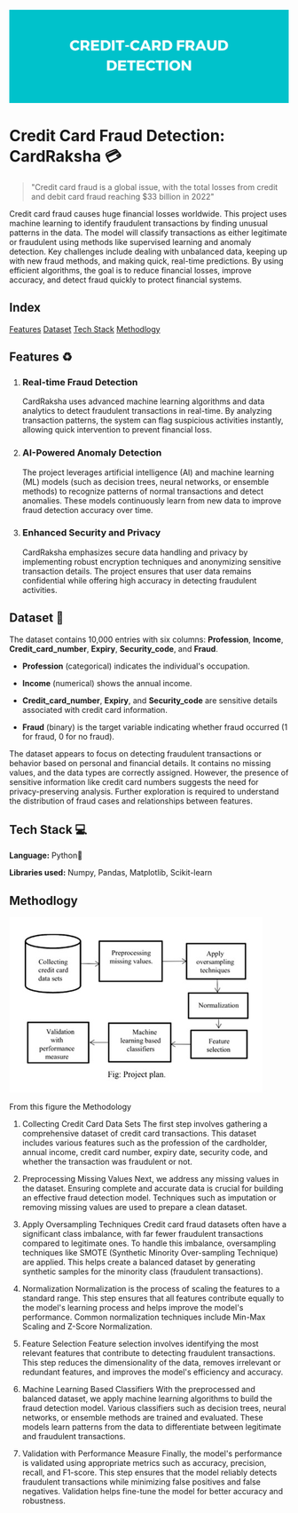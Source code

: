 ![Logo](https://github.com/mmahesh09/Credit-Card-Fraud-Detection/blob/3a0260e1b2123ca4b70b704110e74eb0744ad259/Credit-Card%20fraud%20detection.png)

# Credit Card Fraud Detection: CardRaksha 💳


> "Credit card fraud is a global issue, with the total losses from credit and debit card fraud reaching $33 billion in 2022"

Credit card fraud causes huge financial losses worldwide. This project uses machine learning to identify fraudulent transactions by finding unusual patterns in the data. The model will classify transactions as either legitimate or fraudulent using methods like supervised learning and anomaly detection. Key challenges include dealing with unbalanced data, keeping up with new fraud methods, and making quick, real-time predictions. By using efficient algorithms, the goal is to reduce financial losses, improve accuracy, and detect fraud quickly to protect financial systems.

## Index
[Features](##Features)
[Dataset](##Dataset)
[Tech Stack](##Tech)
[Methodlogy](##Methodlogy)
## Features ♻️

1. ### Real-time Fraud Detection
   CardRaksha uses advanced machine learning algorithms and data analytics to detect fraudulent transactions in real-time. By analyzing transaction patterns, the system can flag suspicious activities instantly, allowing quick intervention to prevent financial loss.

2. ### AI-Powered Anomaly Detection
   The project leverages artificial intelligence (AI) and machine learning (ML) models (such as decision trees, neural networks, or ensemble methods) to recognize patterns of normal transactions and detect anomalies. These models continuously learn from new data to improve fraud detection accuracy over time.

3. ### Enhanced Security and Privacy
   CardRaksha emphasizes secure data handling and privacy by implementing robust encryption techniques and anonymizing sensitive transaction details. The project ensures that user data remains confidential while offering high accuracy in detecting fraudulent activities.

## Dataset 📂

The dataset contains 10,000 entries with six columns: **Profession**, **Income**, **Credit_card_number**, **Expiry**, **Security_code**, and **Fraud**.

- **Profession** (categorical) indicates the individual's occupation.
- **Income** (numerical) shows the annual income.
- **Credit_card_number**, **Expiry**, and **Security_code** are sensitive details associated with credit card information.

- **Fraud** (binary) is the target variable indicating whether fraud occurred (1 for fraud, 0 for no fraud).

The dataset appears to focus on detecting fraudulent transactions or behavior based on personal and financial details. It contains no missing values, and the data types are correctly assigned. However, the 
presence of sensitive information like credit card numbers suggests the need for privacy-preserving analysis. Further exploration is required to understand the distribution of fraud cases and relationships 
between features.


## Tech Stack 💻

**Language:** Python🐍

**Libraries used:** Numpy, Pandas, Matplotlib, Scikit-learn


## Methodlogy
![Methodlogy](https://github.com/mmahesh09/Credit-Card-Fraud-Detection/blob/1175e223b7575c4e05876b83336da37f9c7f1a9c/methodlogy.jpg)

From this figure the Methodology 
1. Collecting Credit Card Data Sets
The first step involves gathering a comprehensive dataset of credit card transactions. This dataset includes various features such as the profession of the cardholder, annual income, credit card number, expiry date, security code, and whether the transaction was fraudulent or not.

2. Preprocessing Missing Values
Next, we address any missing values in the dataset. Ensuring complete and accurate data is crucial for building an effective fraud detection model. Techniques such as imputation or removing missing values are used to prepare a clean dataset.

3. Apply Oversampling Techniques
Credit card fraud datasets often have a significant class imbalance, with far fewer fraudulent transactions compared to legitimate ones. To handle this imbalance, oversampling techniques like SMOTE (Synthetic Minority Over-sampling Technique) are applied. This helps create a balanced dataset by generating synthetic samples for the minority class (fraudulent transactions).

4. Normalization
Normalization is the process of scaling the features to a standard range. This step ensures that all features contribute equally to the model's learning process and helps improve the model's performance. Common normalization techniques include Min-Max Scaling and Z-Score Normalization.

5. Feature Selection
Feature selection involves identifying the most relevant features that contribute to detecting fraudulent transactions. This step reduces the dimensionality of the data, removes irrelevant or redundant features, and improves the model's efficiency and accuracy.

6. Machine Learning Based Classifiers
With the preprocessed and balanced dataset, we apply machine learning algorithms to build the fraud detection model. Various classifiers such as decision trees, neural networks, or ensemble methods are trained and evaluated. These models learn patterns from the data to differentiate between legitimate and fraudulent transactions.

7. Validation with Performance Measure
Finally, the model's performance is validated using appropriate metrics such as accuracy, precision, recall, and F1-score. This step ensures that the model reliably detects fraudulent transactions while minimizing false positives and false negatives. Validation helps fine-tune the model for better accuracy and robustness.



